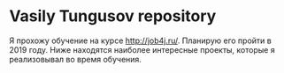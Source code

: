 ﻿# Vasily Tungusov repository

Я прохожу обучение на курсе http://job4j.ru/. Планирую его пройти в 2019 году. 
Ниже находятся наиболее интересные проекты, которые я реализовывал во время обучения.